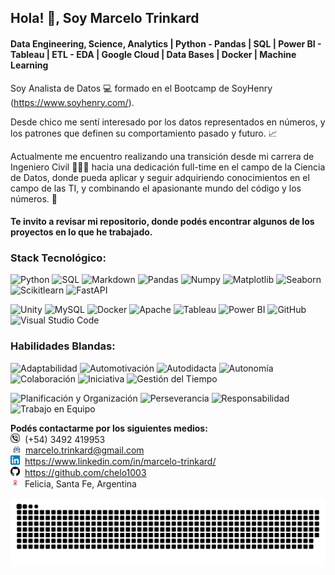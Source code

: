 ## Hola! 👋, Soy Marcelo Trinkard
#### Data Engineering, Science, Analytics | Python - Pandas | SQL | Power BI - Tableau | ETL - EDA | Google Cloud | Data Bases | Docker | Machine Learning

Soy Analista de Datos 💻 formado en el Bootcamp de SoyHenry (https://www.soyhenry.com/). 

Desde chico me sentí interesado por los datos representados en números, y los patrones que definen su comportamiento pasado y futuro. 📈

Actualmente me encuentro realizando una transición desde mi carrera de Ingeniero Civil 👷🏻‍♂️ hacia una dedicación full-time en el campo de la Ciencia de Datos, donde pueda aplicar y seguir adquiriendo conocimientos en el campo de las TI, y combinando el apasionante mundo del código y los números. 🤖

#### Te invito a revisar mi repositorio, donde podés encontrar algunos de los proyectos en lo que he trabajado.

### Stack Tecnológico:

![Python](https://img.shields.io/badge/-Python-cyan?style=plastic&logo=python)
![SQL](https://img.shields.io/badge/-MySQL-cyan?style=plastic&logo=mysql)
![Markdown](https://img.shields.io/badge/-Markdown-cyan?style=plastic&logo=markdown&logoColor=black)
![Pandas](https://img.shields.io/badge/-Pandas-cyan?style=plastic&logo=pandas&logoColor=black)
![Numpy](https://img.shields.io/badge/-Numpy-cyan?style=plastic&logo=numpy&logoColor=black)
![Matplotlib](https://img.shields.io/badge/-Matplotlib-cyan?style=plastic&logo=matplotlib)
![Seaborn](https://img.shields.io/badge/-Seaborn-cyan?style=plastic&logo=seaborn)
![Scikitlearn](https://img.shields.io/badge/-Scikitlearn-cyan?style=plastic&logo=scikitlearn)
![FastAPI](https://img.shields.io/badge/-FastAPI-cyan?style=plastic&logo=fastapi)  

![Unity](https://img.shields.io/badge/-Unity-cyan?style=plastic&logo=unity&logoColor=black)
![MySQL](https://img.shields.io/badge/-MySQL-cyan?style=plastic&logo=MySQL)
![Docker](https://img.shields.io/badge/-Docker-cyan?style=plastic&logo=docker)
![Apache](https://img.shields.io/badge/-Apache-cyan?style=plastic&logo=apache&logoColor=black)
![Tableau](https://img.shields.io/badge/-Tableau-cyan?style=plastic&logo=tableau&logoColor=black)
![Power BI](https://img.shields.io/badge/-Power%20BI-cyan?style=plastic&logo=powerbi)
![GitHub](https://img.shields.io/badge/-GitHub-cyan?style=plastic&logo=github&logoColor=black)
![Visual Studio Code](https://img.shields.io/badge/-Visual%20Studio%20Code-cyan?style=plastic&logo=visual-studio-code&logoColor=007ACC)

### Habilidades Blandas:
![Adaptabilidad](https://img.shields.io/badge/Adaptabilidad-darkgreen?style=plastic)
![Automotivación](https://img.shields.io/badge/Automotivación-darkgreen?style=plastic)
![Autodidacta](https://img.shields.io/badge/Autodidacta-darkgreen?style=plastic)
![Autonomía](https://img.shields.io/badge/Autonomía-darkgreen?style=plastic)
![Colaboración](https://img.shields.io/badge/Colaboración-darkgreen?style=plastic)
![Iniciativa](https://img.shields.io/badge/Iniciativa-darkgreen?style=plastic)
![Gestión del Tiempo](https://img.shields.io/badge/Gestión%20del%20Tiempo-darkgreen?style=plastic)  

![Planificación y Organización](https://img.shields.io/badge/Planificación%20y%20Organización-darkgreen?style=plastic)
![Perseverancia](https://img.shields.io/badge/Perseverancia-darkgreen?style=plastic)
![Responsabilidad](https://img.shields.io/badge/Responsabilidad-darkgreen?style=plastic)
![Trabajo en Equipo](https://img.shields.io/badge/Trabajo%20en%20Equipo-darkgreen?style=plastic)


**Podés contactarme por los siguientes medios:**  
<img src="iconos_fotos/logomovil.png" alt="Texto alternativo" width="15">&nbsp; (+54) 3492 419953  
<img src="iconos_fotos/logomail.png" alt="Texto alternativo" width="20"> marcelo.trinkard@gmail.com  
<img src="iconos_fotos/logolinkedin.png" alt="Texto alternativo" width="15">&nbsp; https://www.linkedin.com/in/marcelo-trinkard/  
<img src="iconos_fotos/logogithub.png" alt="Texto alternativo" width="15">&nbsp; https://github.com/chelo1003  
<img src="iconos_fotos/ubicacion.jpg" alt="Texto alternativo" width="15">&nbsp; Felicia, Santa Fe, Argentina  

<picture>
  <source media="(prefers-color-scheme: dark)" srcset="https://raw.githubusercontent.com/platane/platane/output/github-contribution-grid-snake-dark.svg">
  <source media="(prefers-color-scheme: light)" srcset="https://raw.githubusercontent.com/platane/platane/output/github-contribution-grid-snake.svg">
  <img alt="github contribution grid snake animation" src="https://raw.githubusercontent.com/platane/platane/output/github-contribution-grid-snake.svg">
</picture>
